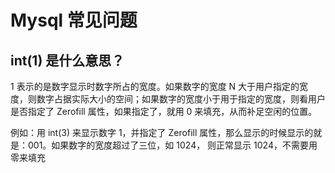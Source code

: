 # Mysql  常见问题

## int(1) 是什么意思？

1 表示的是数字显示时数字所占的宽度。如果数字的宽度 N 大于用户指定的宽度，则数字占据实际大小的空间；如果数字的宽度小于用于指定的宽度，则看用户是否指定了 Zerofill 属性，如果指定了，就用 0 来填充，从而补足空闲的位置。

例如：用 int(3) 来显示数字 1，并指定了  Zerofill 属性，那么显示的时候显示的就是：001。如果数字的宽度超过了三位，如 1024， 则正常显示 1024，不需要用零来填充